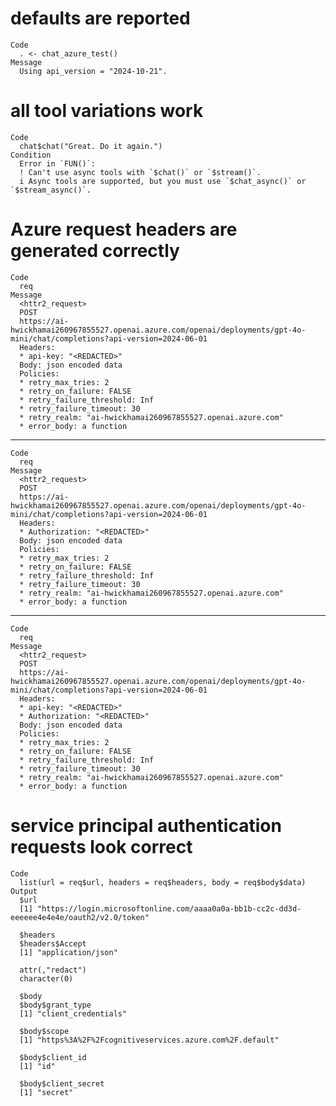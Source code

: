 # defaults are reported

    Code
      . <- chat_azure_test()
    Message
      Using api_version = "2024-10-21".

# all tool variations work

    Code
      chat$chat("Great. Do it again.")
    Condition
      Error in `FUN()`:
      ! Can't use async tools with `$chat()` or `$stream()`.
      i Async tools are supported, but you must use `$chat_async()` or `$stream_async()`.

# Azure request headers are generated correctly

    Code
      req
    Message
      <httr2_request>
      POST
      https://ai-hwickhamai260967855527.openai.azure.com/openai/deployments/gpt-4o-mini/chat/completions?api-version=2024-06-01
      Headers:
      * api-key: "<REDACTED>"
      Body: json encoded data
      Policies:
      * retry_max_tries: 2
      * retry_on_failure: FALSE
      * retry_failure_threshold: Inf
      * retry_failure_timeout: 30
      * retry_realm: "ai-hwickhamai260967855527.openai.azure.com"
      * error_body: a function

---

    Code
      req
    Message
      <httr2_request>
      POST
      https://ai-hwickhamai260967855527.openai.azure.com/openai/deployments/gpt-4o-mini/chat/completions?api-version=2024-06-01
      Headers:
      * Authorization: "<REDACTED>"
      Body: json encoded data
      Policies:
      * retry_max_tries: 2
      * retry_on_failure: FALSE
      * retry_failure_threshold: Inf
      * retry_failure_timeout: 30
      * retry_realm: "ai-hwickhamai260967855527.openai.azure.com"
      * error_body: a function

---

    Code
      req
    Message
      <httr2_request>
      POST
      https://ai-hwickhamai260967855527.openai.azure.com/openai/deployments/gpt-4o-mini/chat/completions?api-version=2024-06-01
      Headers:
      * api-key: "<REDACTED>"
      * Authorization: "<REDACTED>"
      Body: json encoded data
      Policies:
      * retry_max_tries: 2
      * retry_on_failure: FALSE
      * retry_failure_threshold: Inf
      * retry_failure_timeout: 30
      * retry_realm: "ai-hwickhamai260967855527.openai.azure.com"
      * error_body: a function

# service principal authentication requests look correct

    Code
      list(url = req$url, headers = req$headers, body = req$body$data)
    Output
      $url
      [1] "https://login.microsoftonline.com/aaaa0a0a-bb1b-cc2c-dd3d-eeeeee4e4e4e/oauth2/v2.0/token"
      
      $headers
      $headers$Accept
      [1] "application/json"
      
      attr(,"redact")
      character(0)
      
      $body
      $body$grant_type
      [1] "client_credentials"
      
      $body$scope
      [1] "https%3A%2F%2Fcognitiveservices.azure.com%2F.default"
      
      $body$client_id
      [1] "id"
      
      $body$client_secret
      [1] "secret"
      
      

